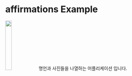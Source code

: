 # affirmations Example

<img src="https://user-images.githubusercontent.com/24909625/136931887-0d4dcc62-c127-439f-8f48-ccc535bd9907.jpg" width="20%" height="20%">
명언과 사진들을 나열하는 어플리케이션 입니다.